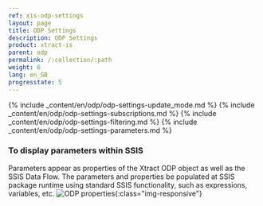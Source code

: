 ```yaml
---
ref: xis-odp-settings
layout: page
title: ODP Settings
description: ODP Settings
product: xtract-is
parent: odp
permalink: /:collection/:path
weight: 6
lang: en_GB
progresstate: 5
---
```


{% include _content/en/odp/odp-settings-update_mode.md %} 
{% include _content/en/odp/odp-settings-subscriptions.md %}
{% include _content/en/odp/odp-settings-filtering.md %} 
{% include _content/en/odp/odp-settings-parameters.md %} 

### To display parameters within SSIS
Parameters appear as properties of the Xtract ODP object as well as the SSIS Data Flow. The parameters and properties be populated at SSIS package runtime using standard SSIS functionality, such as expressions, variables, etc. 
![ODP properties](/img/content/xis/odp_parameter.png){:class="img-responsive"}
